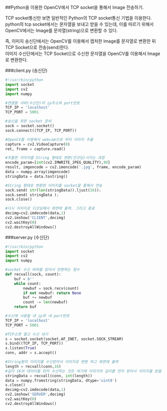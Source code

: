 ##Python을 이용한 OpenCV에서 TCP socket을 통해서 Image 전송하기.  

TCP socket통신만 보면 일반적인 Python의 TCP socket통신 기법을 이용한다.  
python의 tcp socket에서는 문자열을 보내고 받을 수 있는데, 이를 따르기 위해서 OpenCV에서는 Image를 문자열(string)으로 변환할 수 있다.  

즉,
이미지 송신단에서는 OpenCV를 이용해서 캡처한 Image를 문자열로 변환한 뒤 TCP Socket으로 전송(send)한다.  
이미지 수신단에서는 TCP Socket으로 수신한 문자열을 OpenCV를 이용해서 Image로 변환한다.  

###client.py (송신단)  
```python
#!/usr/bin/python
import socket
import cv2
import numpy

#연결할 서버(수신단)의 ip주소와 port번호
TCP_IP = 'localhost'
TCP_PORT = 5001

#송신을 위한 socket 준비
sock = socket.socket()
sock.connect((TCP_IP, TCP_PORT))

#OpenCV를 이용해서 webcam으로 부터 이미지 추출
capture = cv2.VideoCapture(0)
ret, frame = capture.read()

#추출한 이미지를 String 형태로 변환(인코딩)시키는 과정
encode_param=[int(cv2.IMWRITE_JPEG_QUALITY),90]
result, imgencode = cv2.imencode('.jpg', frame, encode_param)
data = numpy.array(imgencode)
stringData = data.tostring()

#String 형태로 변환한 이미지를 socket을 통해서 전송
sock.send( str(len(stringData)).ljust(16));
sock.send( stringData );
sock.close()

#다시 이미지로 디코딩해서 화면에 출력. 그리고 종료
decimg=cv2.imdecode(data,1)
cv2.imshow('CLIENT',decimg)
cv2.waitKey(0)
cv2.destroyAllWindows() 
```

###server.py (수신단)  
```python
#!/usr/bin/python
import socket
import cv2
import numpy

#socket 수신 버퍼를 읽어서 반환하는 함수
def recvall(sock, count):
    buf = b''
    while count:
        newbuf = sock.recv(count)
        if not newbuf: return None
        buf += newbuf
        count -= len(newbuf)
    return buf

#수신에 사용될 내 ip와 내 port번호
TCP_IP = 'localhost'
TCP_PORT = 5001

#TCP소켓 열고 수신 대기
s = socket.socket(socket.AF_INET, socket.SOCK_STREAM)
s.bind((TCP_IP, TCP_PORT))
s.listen(True)
conn, addr = s.accept()

#String형의 이미지를 수신받아서 이미지로 변환 하고 화면에 출력
length = recvall(conn,16)
#길이 16의 데이터를 먼저 수신하는 것은 여기에 이미지의 길이를 먼저 받아서 이미지를 받을 때 편리하려고 하는 것이다.
stringData = recvall(conn, int(length))
data = numpy.fromstring(stringData, dtype='uint8')
s.close()
decimg=cv2.imdecode(data,1)
cv2.imshow('SERVER',decimg)
cv2.waitKey(0)
cv2.destroyAllWindows() 
```
